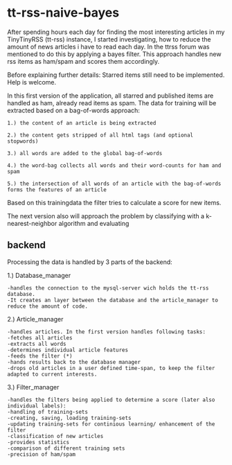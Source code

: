 tt-rss-naive-bayes
==================
After spending hours each day for finding the most interesting articles in my TinyTinyRSS (tt-rss) instance, I started investigating, how to reduce the amount of news articles i have to read each day.
In the ttrss forum was mentioned to do this by applying a bayes filter.
This approach handles new rss items as ham/spam and scores them accordingly. 


Before explaining further details: Starred items still need to be implemented. Help is welcome.

In this first version of the application, all starred and published items are handled as ham, already read items as spam.
The data for training will be extracted based on a bag-of-words approach:

	1.) the content of an article is being extracted
	
	2.) the content gets stripped of all html tags (and optional stopwords)
	
	3.) all words are added to the global bag-of-words 
	
	4.) the word-bag collects all words and their word-counts for ham and spam 
	
	5.) the intersection of all words of an article with the bag-of-words forms the features of an article 

Based on this trainingdata the filter tries to calculate a score for new items. 

The next version also will approach the problem by classifying with a k-nearest-neighbor algorithm and evaluating 

backend
-------
Processing the data is handled by 3 parts of the backend:

1.) Database_manager

	-handles the connection to the mysql-server wich holds the tt-rss database.
	-It creates an layer between the database and the article_manager to reduce the amount of code.

2.) Article_manager

	-handles articles. In the first version handles following tasks:
	-fetches all articles
	-extracts all words 
	-determines individual article features 
	-feeds the filter (*)
	-hands results back to the database manager 
	-drops old articles in a user defined time-span, to keep the filter adapted to current interests. 

3.) Filter_manager

	-handles the filters being applied to determine a score (later also individual labels):
	-handling of training-sets
	-creating, saving, loading training-sets 
	-updating training-sets for continious learning/ enhancement of the filter 
	-classification of new articles 
	-provides statistics 
	-comparison of different training sets 
	-precision of ham/spam 
